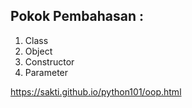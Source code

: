 ## Pokok Pembahasan :
1. Class
2. Object
3. Constructor
4. Parameter

https://sakti.github.io/python101/oop.html